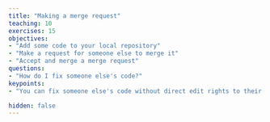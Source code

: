 ```yaml
---
title: "Making a merge request"
teaching: 10
exercises: 15
objectives:
- "Add some code to your local repository"
- "Make a request for someone else to merge it"
- "Accept and merge a merge request"
questions:
- "How do I fix someone else's code?"
keypoints:
- "You can fix someone else's code without direct edit rights to their repository"

hidden: false
---
```

